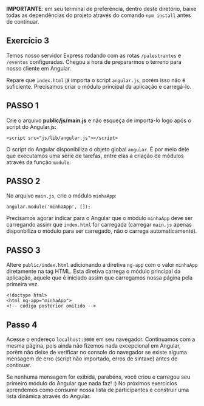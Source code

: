 **IMPORTANTE**: em seu terminal de preferência, dentro deste diretório, baixe todas as dependências do projeto através do comando `npm install` antes de continuar.

## Exercício 3 

Temos nosso servidor Express rodando com as rotas `/palestrantes` e `/eventos` configuradas. Chegou a hora de prepararmos o terreno para nosso cliente em Angular. 

Repare que `index.html` já importa o script `angular.js`, porém isso não é suficiente. Precisamos criar o módulo principal da aplicação e carregá-lo.

## PASSO 1

Crie o arquivo **public/js/main.js** e não esqueça de importá-lo logo após o script do Angular.js:

```
<script src="js/lib/angular.js"></script>
```

O script do Angular disponibiliza o objeto global `angular`. É por meio dele que executamos uma série de tarefas, entre elas a criação de módulos através da função `module`.

## PASSO 2
No arquivo `main.js`, crie o módulo `minhaApp`:

```
angular.module('minhaApp', []);
```

Precisamos agorar indicar para o Angular que o módulo `minhaApp` deve ser carregando assim que `index.html` for carregada (carregar `main.js` apenas disponbiliza o módulo para ser carregado, não o carrega automaticamente).

## PASSO 3
Altere `public/index.html` adicionando a diretiva `ng-app` com o valor `minhaApp` diretamente na tag HTML. Esta diretiva carrega o módulo principal da aplicação, aquele que é iniciado assim que carregamos nossa página pela primeira vez. 

```
<!doctype html>
<html ng-app="minhaApp">
<!-- código posterior omitido -->
```

## Passo 4
Acesse o endereço `localhost:3000` em seu navegador. Continuamos com a mesma página, pois ainda não fizemos nada excepcional em Angular, porém não deixe de verificar no console do navegador se existe alguma mensagem de erro (script não importado, erros de sintaxe) antes de continuar. 

Se nenhuma mensagem for exibida, parabéns, você criou e carregou seu primeiro módulo do Angular que nada faz! :) No próximos exercícios aprendemos como consumir nossa lista de participantes e construir uma lista dinâmica através do Angular.